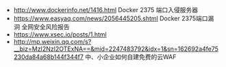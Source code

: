 - http://www.dockerinfo.net/1416.html   Docker 2375 端口入侵服务器
- https://www.easyaq.com/news/2056445205.shtml  Docker 2375端口漏洞 全网安全风险报告
- https://www.xsec.io/posts/1.html
- http://mp.weixin.qq.com/s?__biz=MzI2NzI2OTExNA==&mid=2247483792&idx=1&sn=162692a4fe75230da84a68b144f344f7   中、小企业如何自建免费的云WAF